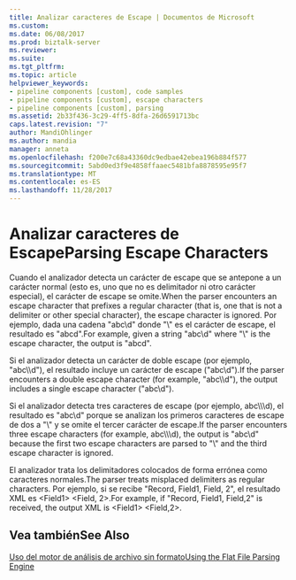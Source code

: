 ```yaml
---
title: Analizar caracteres de Escape | Documentos de Microsoft
ms.custom: 
ms.date: 06/08/2017
ms.prod: biztalk-server
ms.reviewer: 
ms.suite: 
ms.tgt_pltfrm: 
ms.topic: article
helpviewer_keywords:
- pipeline components [custom], code samples
- pipeline components [custom], escape characters
- pipeline components [custom], parsing
ms.assetid: 2b33f436-3c29-4ff5-8dfa-26d6591713bc
caps.latest.revision: "7"
author: MandiOhlinger
ms.author: mandia
manager: anneta
ms.openlocfilehash: f200e7c68a43360dc9edbae42ebea196b884f577
ms.sourcegitcommit: 5abd0ed3f9e4858ffaaec5481bfa8878595e95f7
ms.translationtype: MT
ms.contentlocale: es-ES
ms.lasthandoff: 11/28/2017
---
```

# <a name="parsing-escape-characters"></a><span data-ttu-id="7ad87-102">Analizar caracteres de Escape</span><span class="sxs-lookup"><span data-stu-id="7ad87-102">Parsing Escape Characters</span></span>
<span data-ttu-id="7ad87-103">Cuando el analizador detecta un carácter de escape que se antepone a un carácter normal (esto es, uno que no es delimitador ni otro carácter especial), el carácter de escape se omite.</span><span class="sxs-lookup"><span data-stu-id="7ad87-103">When the parser encounters an escape character that prefixes a regular character (that is, one that is not a delimiter or other special character), the escape character is ignored.</span></span> <span data-ttu-id="7ad87-104">Por ejemplo, dada una cadena "abc\d" donde "\\" es el carácter de escape, el resultado es "abcd".</span><span class="sxs-lookup"><span data-stu-id="7ad87-104">For example, given a string "abc\d" where "\\" is the escape character, the output is "abcd".</span></span>  
  
 <span data-ttu-id="7ad87-105">Si el analizador detecta un carácter de doble escape (por ejemplo, "abc\\\d"), el resultado incluye un carácter de escape ("abc\d").</span><span class="sxs-lookup"><span data-stu-id="7ad87-105">If the parser encounters a double escape character (for example, "abc\\\d"), the output includes a single escape character ("abc\d").</span></span>  
  
 <span data-ttu-id="7ad87-106">Si el analizador detecta tres caracteres de escape (por ejemplo, abc\\\\\d), el resultado es "abc\d" porque se analizan los primeros caracteres de escape de dos a "\\" y se omite el tercer carácter de escape.</span><span class="sxs-lookup"><span data-stu-id="7ad87-106">If the parser encounters three escape characters (for example, abc\\\\\d), the output is "abc\d" because the first two escape characters are parsed to "\\" and the third escape character is ignored.</span></span>  
  
 <span data-ttu-id="7ad87-107">El analizador trata los delimitadores colocados de forma errónea como caracteres normales.</span><span class="sxs-lookup"><span data-stu-id="7ad87-107">The parser treats misplaced delimiters as regular characters.</span></span> <span data-ttu-id="7ad87-108">Por ejemplo, si se recibe "Record, Field1, Field, 2", el resultado XML es \<Field1\> \<Field, 2\>.</span><span class="sxs-lookup"><span data-stu-id="7ad87-108">For example, if "Record, Field1, Field,2" is received, the output XML is \<Field1\> \<Field,2\>.</span></span>  
  
## <a name="see-also"></a><span data-ttu-id="7ad87-109">Vea también</span><span class="sxs-lookup"><span data-stu-id="7ad87-109">See Also</span></span>  
 [<span data-ttu-id="7ad87-110">Uso del motor de análisis de archivo sin formato</span><span class="sxs-lookup"><span data-stu-id="7ad87-110">Using the Flat File Parsing Engine</span></span>](../core/using-the-flat-file-parsing-engine.md)